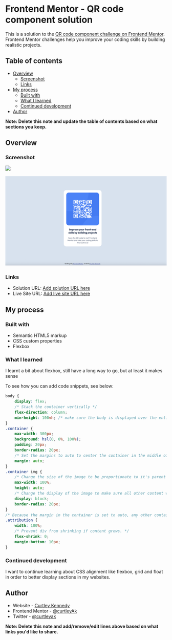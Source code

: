 # Frontend Mentor - QR code component solution

This is a solution to the [QR code component challenge on Frontend Mentor](https://www.frontendmentor.io/challenges/qr-code-component-iux_sIO_H). Frontend Mentor challenges help you improve your coding skills by building realistic projects. 

## Table of contents

- [Overview](#overview)
  - [Screenshot](#screenshot)
  - [Links](#links)
- [My process](#my-process)
  - [Built with](#built-with)
  - [What I learned](#what-i-learned)
  - [Continued development](#continued-development)
- [Author](#author)

**Note: Delete this note and update the table of contents based on what sections you keep.**

## Overview

### Screenshot

![](./screenshot.jpg)

![alt text](<Screenshot 2025-05-01 at 17.17.11.png>)

### Links

- Solution URL: [Add solution URL here](https://your-solution-url.com)
- Live Site URL: [Add live site URL here](https://your-live-site-url.com)

## My process

### Built with

- Semantic HTML5 markup
- CSS custom properties
- Flexbox


### What I learned

I learnt a bit about flexbox, still have a long way to go, but at least it makes sense

To see how you can add code snippets, see below:

```css
body {
    display: flex;
    /* Stack the container vertically */
    flex-direction: column;
    min-height: 100vh; /* make sure the body is displayed over the entire webpage */
}
.container {
    max-width: 300px;
    background: hsl(0, 0%, 100%);
    padding: 20px;
    border-radius: 20px;
    /* Set the margins to auto to center the container in the middle of the webpage */
    margin: auto;
}
.container img {
    /* Change the size of the image to be proportionate to it's parent container */
    max-width: 100%;
    height: auto;
    /* Change the display of the image to make sure all other content will fall below it */
    display: block;
    border-radius: 20px;
}
/* Because the margin in the container is set to auto, any other container will by default move to the bottom of the webpage */
.attribution {
    width: 100%;
    /* Prevent div from shrinking if content grows. */
    flex-shrink: 0;
    margin-bottom: 10px;
}
```

### Continued development

I want to continue learning about CSS alignment like flexbox, grid and float in order to better display sections
in my websites.


## Author

- Website - [Curtley Kennedy](https://github.com/curtleyAk/)
- Frontend Mentor - [@curtleyAk](https://www.frontendmentor.io/profile/curtleyAk)
- Twitter - [@curtleyak](https://www.twitter.com/curtleyak)

**Note: Delete this note and add/remove/edit lines above based on what links you'd like to share.**

